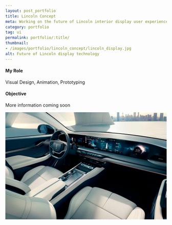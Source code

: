 ```yaml
---
layout: post_portfolio
title: Lincoln Concept
meta: Working on the future of Lincoln interior display user experience.
category: portfolio
tag: ui
permalink: portfolio/:title/
thumbnail: 
- /images/portfolio/lincoln_concept/lincoln_display.jpg
alt: Future of Lincoln display technology
---
```


#### My Role

Visual Design, Animation, Prototyping

#### Objective

More information coming soon

<div class="lightgallery">
  <a href="/images/portfolio/lincoln_concept/lincoln_display.jpg"><img src="/images/portfolio/lincoln_concept/lincoln_display.jpg" alt="Lincoln Concept Display"></a>
</div>